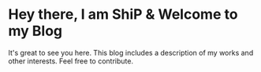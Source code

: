 # Hey there, I am ShiP & Welcome to my Blog

It's great to see you here. This blog includes a description of my works and other interests.
Feel free to contribute.
